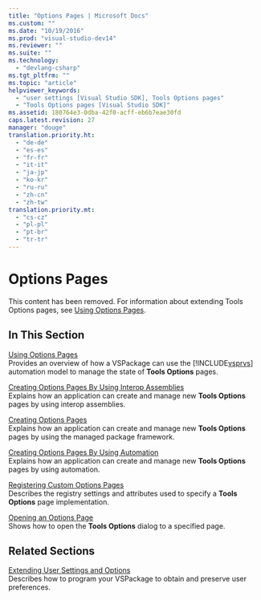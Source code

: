 ```yaml
---
title: "Options Pages | Microsoft Docs"
ms.custom: ""
ms.date: "10/19/2016"
ms.prod: "visual-studio-dev14"
ms.reviewer: ""
ms.suite: ""
ms.technology: 
  - "devlang-csharp"
ms.tgt_pltfrm: ""
ms.topic: "article"
helpviewer_keywords: 
  - "user settings [Visual Studio SDK], Tools Options pages"
  - "Tools Options pages [Visual Studio SDK]"
ms.assetid: 180764e3-0dba-42f0-acff-eb6b7eae30fd
caps.latest.revision: 27
manager: "douge"
translation.priority.ht: 
  - "de-de"
  - "es-es"
  - "fr-fr"
  - "it-it"
  - "ja-jp"
  - "ko-kr"
  - "ru-ru"
  - "zh-cn"
  - "zh-tw"
translation.priority.mt: 
  - "cs-cz"
  - "pl-pl"
  - "pt-br"
  - "tr-tr"
---
```

# Options Pages
This content has been removed. For information about extending Tools Options pages, see [Using Options Pages](../misc/using-options-pages.md).  
  
## In This Section  
 [Using Options Pages](../misc/using-options-pages.md)  
 Provides an overview of how a VSPackage can use the [!INCLUDE[vsprvs](../code-quality/includes/vsprvs_md.md)] automation model to manage the state of **Tools Options** pages.  
  
 [Creating Options Pages By Using Interop Assemblies](../misc/creating-options-pages-by-using-interop-assemblies.md)  
 Explains how an application can create and manage new **Tools Options** pages by using interop assemblies.  
  
 [Creating Options Pages](../extensibility/creating-options-pages.md)  
 Explains how an application can create and manage new **Tools Options** pages by using the managed package framework.  
  
 [Creating Options Pages By Using Automation](../misc/creating-options-pages-by-using-automation.md)  
 Explains how an application can create and manage new **Tools Options** pages by using automation.  
  
 [Registering Custom Options Pages](../misc/registering-custom-options-pages.md)  
 Describes the registry settings and attributes used to specify a **Tools Options** page implementation.  
  
 [Opening an Options Page](../misc/opening-an-options-page.md)  
 Shows how to open the **Tools Options** dialog to a specified page.  
  
## Related Sections  
 [Extending User Settings and Options](../extensibility/extending-user-settings-and-options.md)  
 Describes how to program your VSPackage to obtain and preserve user preferences.